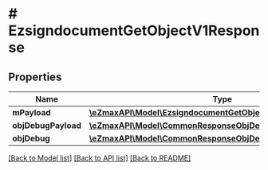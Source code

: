 # # EzsigndocumentGetObjectV1Response

## Properties

Name | Type | Description | Notes
------------ | ------------- | ------------- | -------------
**mPayload** | [**\eZmaxAPI\Model\EzsigndocumentGetObjectV1ResponseMPayload**](EzsigndocumentGetObjectV1ResponseMPayload.md) |  |
**objDebugPayload** | [**\eZmaxAPI\Model\CommonResponseObjDebugPayload**](CommonResponseObjDebugPayload.md) |  | [optional]
**objDebug** | [**\eZmaxAPI\Model\CommonResponseObjDebug**](CommonResponseObjDebug.md) |  | [optional]

[[Back to Model list]](../../README.md#models) [[Back to API list]](../../README.md#endpoints) [[Back to README]](../../README.md)
